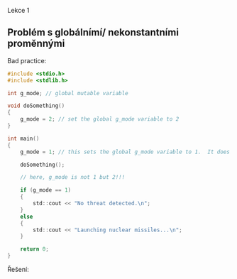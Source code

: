 Lekce 1
## Problém s globálnímí/ nekonstantními proměnnými

Bad practice:

```c
#include <stdio.h>
#include <stdlib.h>

int g_mode; // global mutable variable

void doSomething()
{
    g_mode = 2; // set the global g_mode variable to 2
}

int main()
{
    g_mode = 1; // this sets the global g_mode variable to 1.  It does not declare a local g_mode variable!

    doSomething();

    // here, g_mode is not 1 but 2!!!

    if (g_mode == 1)
    {
        std::cout << "No threat detected.\n";
    }
    else
    {
        std::cout << "Launching nuclear missiles...\n";
    }

    return 0;
}

```

Řešení:

